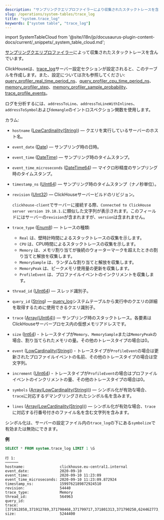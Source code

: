 ```yaml
---
description: "サンプリングクエリプロファイラーにより収集されたスタックトレースを含むシステムテーブル。"
slug: /operations/system-tables/trace_log
title: "system.trace_log"
keywords: ["system table", "trace_log"]
---
```

import SystemTableCloud from '@site/i18n/jp/docusaurus-plugin-content-docs/current/_snippets/_system_table_cloud.md';

<SystemTableCloud/>

[サンプリングクエリプロファイラー](../../operations/optimizing-performance/sampling-query-profiler.md)によって収集されたスタックトレースを含んでいます。

ClickHouseは、[trace_log](../../operations/server-configuration-parameters/settings.md#trace_log)サーバー設定セクションが設定されると、このテーブルを作成します。また、設定については次も参照してください: [query_profiler_real_time_period_ns](../../operations/settings/settings.md#query_profiler_real_time_period_ns)、[query_profiler_cpu_time_period_ns](../../operations/settings/settings.md#query_profiler_cpu_time_period_ns)、[memory_profiler_step](../../operations/settings/settings.md#memory_profiler_step)、[memory_profiler_sample_probability](../../operations/settings/settings.md#memory_profiler_sample_probability)、[trace_profile_events](../../operations/settings/settings.md#trace_profile_events)。

ログを分析するには、`addressToLine`、`addressToLineWithInlines`、`addressToSymbol`および`demangle`のイントロスペクション関数を使用します。

カラム:

- `hostname` ([LowCardinality(String)](../../sql-reference/data-types/string.md)) — クエリを実行しているサーバーのホスト名。
- `event_date` ([Date](../../sql-reference/data-types/date.md)) — サンプリング時の日時。
- `event_time` ([DateTime](../../sql-reference/data-types/datetime.md)) — サンプリング時のタイムスタンプ。
- `event_time_microseconds` ([DateTime64](../../sql-reference/data-types/datetime64.md)) — マイクロ秒精度のサンプリング時のタイムスタンプ。
- `timestamp_ns` ([UInt64](../../sql-reference/data-types/int-uint.md)) — サンプリング時のタイムスタンプ（ナノ秒単位）。
- `revision` ([UInt32](../../sql-reference/data-types/int-uint.md)) — ClickHouseサーバービルドのリビジョン。

    `clickhouse-client`でサーバーに接続する際、`Connected to ClickHouse server version 19.18.1.`に類似した文字列が表示されます。このフィールドにはサーバーの`revision`が含まれますが、`version`は含まれません。

- `trace_type` ([Enum8](../../sql-reference/data-types/enum.md)) — トレースの種類:
    - `Real` は、壁時計時間によるスタックトレースの収集を示します。
    - `CPU` は、CPU時間によるスタックトレースの収集を示します。
    - `Memory` は、メモリ割り当てが後続のウォーターマークを超えたときの割り当てと解放を収集します。
    - `MemorySample` は、ランダムな割り当てと解放を収集します。
    - `MemoryPeak` は、ピークメモリ使用量の更新を収集します。
    - `ProfileEvent` は、プロファイルイベントのインクリメントを収集します。
- `thread_id` ([UInt64](../../sql-reference/data-types/int-uint.md)) — スレッド識別子。
- `query_id` ([String](../../sql-reference/data-types/string.md)) — [query_log](/operations/system-tables/query_log)システムテーブルから実行中のクエリの詳細を取得するために使用できるクエリ識別子。
- `trace` ([Array(UInt64)](../../sql-reference/data-types/array.md)) — サンプリング時のスタックトレース。各要素はClickHouseサーバープロセス内の仮想メモリアドレスです。
- `size` ([Int64](../../sql-reference/data-types/int-uint.md)) - トレースタイプが`Memory`、`MemorySample`または`MemoryPeak`の場合、割り当てられたメモリの量。その他のトレースタイプの場合は0。
- `event` ([LowCardinality(String)](../../sql-reference/data-types/lowcardinality.md)) - トレースタイプが`ProfileEvent`の場合は更新されたプロファイルイベントの名前、その他のトレースタイプの場合は空文字列。
- `increment` ([UInt64](../../sql-reference/data-types/int-uint.md)) - トレースタイプが`ProfileEvent`の場合はプロファイルイベントのインクリメントの量、その他のトレースタイプの場合は0。
- `symbols` ([Array(LowCardinality(String))](../../sql-reference/data-types/array.md)) — シンボル化が有効な場合、`trace`に対応するデマングリングされたシンボル名を含みます。
- `lines` ([Array(LowCardinality(String))](../../sql-reference/data-types/array.md)) — シンボル化が有効な場合、`trace`に対応する行番号付きのファイル名を含む文字列を含みます。

シンボル化は、サーバーの設定ファイル内の`trace_log`の下にある`symbolize`で有効または無効にできます。

**例**

``` sql
SELECT * FROM system.trace_log LIMIT 1 \G
```

``` text
行 1:
──────
hostname:                clickhouse.eu-central1.internal
event_date:              2020-09-10
event_time:              2020-09-10 11:23:09
event_time_microseconds: 2020-09-10 11:23:09.872924
timestamp_ns:            1599762189872924510
revision:                54440
trace_type:              Memory
thread_id:               564963
query_id:
trace:                   [371912858,371912789,371798468,371799717,371801313,371790250,624462773,566365041,566440261,566445834,566460071,566459914,566459842,566459580,566459469,566459389,566459341,566455774,371993941,371988245,372158848,372187428,372187309,372187093,372185478,140222123165193,140222122205443]
size:                    5244400
```
